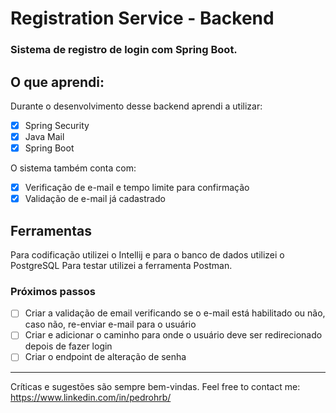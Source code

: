 # Registration Service - Backend

### Sistema de registro de login com Spring Boot.


## O que aprendi: 

Durante o desenvolvimento desse backend aprendi a utilizar:
- [x] Spring Security
- [x] Java Mail
- [x] Spring Boot

O sistema também conta com:

- [x] Verificação de e-mail e tempo limite para confirmação
- [X] Validação de e-mail já cadastrado

## Ferramentas
Para codificação utilizei o Intellij e para o banco de dados utilizei o PostgreSQL
Para testar utilizei a ferramenta Postman.

### Próximos passos

- [ ] Criar a validação de email verificando se o e-mail está habilitado ou não, caso não, re-enviar e-mail para o usuário
- [ ] Criar e adicionar o caminho para onde o usuário deve ser redirecionado depois de fazer login
- [ ] Criar o endpoint de alteração de senha

----------------------------

Críticas e sugestões são sempre bem-vindas.
Feel free to contact me:
https://www.linkedin.com/in/pedrohrb/
